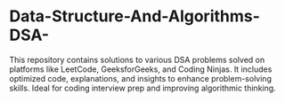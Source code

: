 # Data-Structure-And-Algorithms-DSA-
This repository contains solutions to various DSA problems solved on platforms like LeetCode, GeeksforGeeks, and Coding Ninjas. It includes optimized code, explanations, and insights to enhance problem-solving skills. Ideal for coding interview prep and improving algorithmic thinking.

